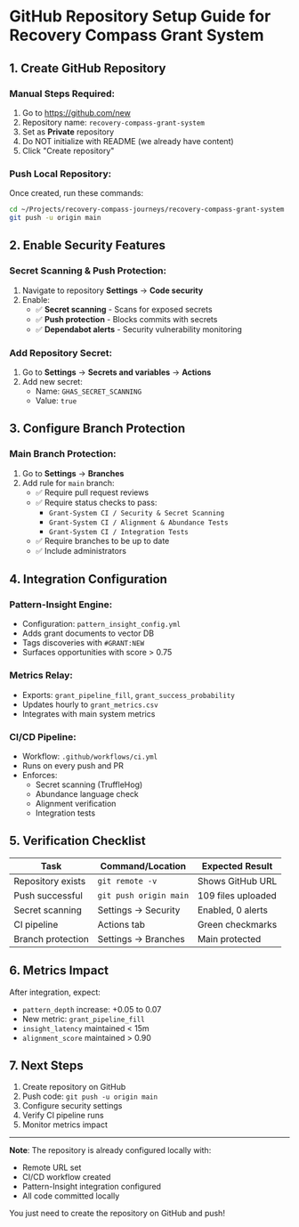 # GitHub Repository Setup Guide for Recovery Compass Grant System

## 1. Create GitHub Repository

### Manual Steps Required:
1. Go to https://github.com/new
2. Repository name: `recovery-compass-grant-system`
3. Set as **Private** repository
4. Do NOT initialize with README (we already have content)
5. Click "Create repository"

### Push Local Repository:
Once created, run these commands:
```bash
cd ~/Projects/recovery-compass-journeys/recovery-compass-grant-system
git push -u origin main
```

## 2. Enable Security Features

### Secret Scanning & Push Protection:
1. Navigate to repository **Settings** → **Code security**
2. Enable:
   - ✅ **Secret scanning** - Scans for exposed secrets
   - ✅ **Push protection** - Blocks commits with secrets
   - ✅ **Dependabot alerts** - Security vulnerability monitoring

### Add Repository Secret:
1. Go to **Settings** → **Secrets and variables** → **Actions**
2. Add new secret:
   - Name: `GHAS_SECRET_SCANNING`
   - Value: `true`

## 3. Configure Branch Protection

### Main Branch Protection:
1. Go to **Settings** → **Branches**
2. Add rule for `main` branch:
   - ✅ Require pull request reviews
   - ✅ Require status checks to pass:
     - `Grant-System CI / Security & Secret Scanning`
     - `Grant-System CI / Alignment & Abundance Tests`
     - `Grant-System CI / Integration Tests`
   - ✅ Require branches to be up to date
   - ✅ Include administrators

## 4. Integration Configuration

### Pattern-Insight Engine:
- Configuration: `pattern_insight_config.yml`
- Adds grant documents to vector DB
- Tags discoveries with `#GRANT:NEW`
- Surfaces opportunities with score > 0.75

### Metrics Relay:
- Exports: `grant_pipeline_fill`, `grant_success_probability`
- Updates hourly to `grant_metrics.csv`
- Integrates with main system metrics

### CI/CD Pipeline:
- Workflow: `.github/workflows/ci.yml`
- Runs on every push and PR
- Enforces:
  - Secret scanning (TruffleHog)
  - Abundance language check
  - Alignment verification
  - Integration tests

## 5. Verification Checklist

| Task | Command/Location | Expected Result |
|------|------------------|-----------------|
| Repository exists | `git remote -v` | Shows GitHub URL |
| Push successful | `git push origin main` | 109 files uploaded |
| Secret scanning | Settings → Security | Enabled, 0 alerts |
| CI pipeline | Actions tab | Green checkmarks |
| Branch protection | Settings → Branches | Main protected |

## 6. Metrics Impact

After integration, expect:
- `pattern_depth` increase: +0.05 to 0.07
- New metric: `grant_pipeline_fill`
- `insight_latency` maintained < 15m
- `alignment_score` maintained > 0.90

## 7. Next Steps

1. Create repository on GitHub
2. Push code: `git push -u origin main`
3. Configure security settings
4. Verify CI pipeline runs
5. Monitor metrics impact

---

**Note**: The repository is already configured locally with:
- Remote URL set
- CI/CD workflow created
- Pattern-Insight integration configured
- All code committed locally

You just need to create the repository on GitHub and push!
